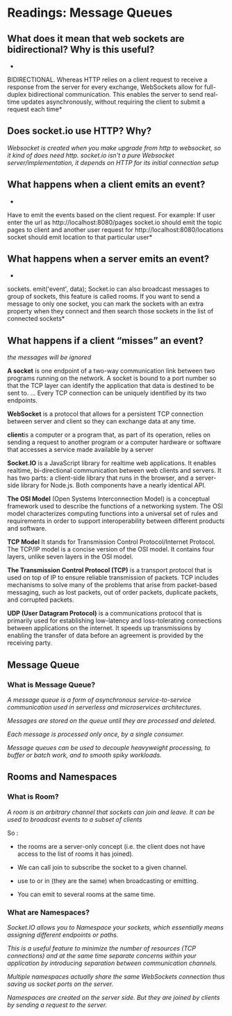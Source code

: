 # Readings: Message Queues


## What does it mean that web sockets are bidirectional? Why is this useful?

*
BIDIRECTIONAL. Whereas HTTP relies on a client request to receive a response from the server for every exchange, WebSockets allow for full-duplex bidirectional communication. This enables the server to send real-time updates asynchronously, without requiring the client to submit a request each time*

## Does socket.io use HTTP? Why?

*Websocket is created when you make upgrade from http to websocket, so it kind of does need http. socket.io isn't a pure Websocket server/implementation, it depends on HTTP for its initial connection setup*


## What happens when a client emits an event?

*
Have to emit the events based on the client request. For example: If user enter the url as http://localhost:8080/pages socket.io should emit the topic pages to client and another user request for http://localhost:8080/locations socket should emit location to that particular user*

## What happens when a server emits an event?


*
sockets. emit('event', data); Socket.io can also broadcast messages to group of sockets, this feature is called rooms. If you want to send a message to only one socket, you can mark the sockets with an extra property when they connect and then search those sockets in the list of connected sockets*

## What happens if a client “misses” an event?

*the messages will be ignored*

**A socket** is one endpoint of a two-way communication link between two programs running on the network. A socket is bound to a port number so that the TCP layer can identify the application that data is destined to be sent to. … Every TCP connection can be uniquely identified by its two endpoints.

**WebSocket** is a protocol that allows for a persistent TCP connection between server and client so they can exchange data at any time.

**client**is a computer or a program that, as part of its operation, relies on sending a request to another program or a computer hardware or software that accesses a service made available by a server

**Socket.IO** is a JavaScript library for realtime web applications. It enables realtime, bi-directional communication between web clients and servers. It has two parts: a client-side library that runs in the browser, and a server-side library for Node.js. Both components have a nearly identical API.

**The OSI Model** (Open Systems Interconnection Model) is a conceptual framework used to describe the functions of a networking system. The OSI model characterizes computing functions into a universal set of rules and requirements in order to support interoperability between different products and software.

**TCP Model** It stands for Transmission Control Protocol/Internet Protocol. The TCP/IP model is a concise version of the OSI model. It contains four layers, unlike seven layers in the OSI model.

**The Transmission Control Protocol (TCP)** is a transport protocol that is used on top of IP to ensure reliable transmission of packets. TCP includes mechanisms to solve many of the problems that arise from packet-based messaging, such as lost packets, out of order packets, duplicate packets, and corrupted packets.

**UDP (User Datagram Protocol)** is a communications protocol that is primarily used for establishing low-latency and loss-tolerating connections between applications on the internet. It speeds up transmissions by enabling the transfer of data before an agreement is provided by the receiving party.



## Message Queue
### What is Message Queue?
*A message queue is a form of asynchronous service-to-service communication used in serverless and microservices architectures.*

*Messages are stored on the queue until they are processed and deleted.*

*Each message is processed only once, by a single consumer.*

*Message queues can be used to decouple heavyweight processing, to buffer or batch work, and to smooth spiky workloads.*

## Rooms and Namespaces
### What is Room?
*A room is an arbitrary channel that sockets can join and leave. It can be used to broadcast events to a subset of clients*

So :

- the rooms are a server-only concept (i.e. the client does not have access to the list of rooms it has joined).

- We can call join to subscribe the socket to a given channel.

- use to or in (they are the same) when broadcasting or emitting.

- You can emit to several rooms at the same time.

### What are Namespaces?
*Socket.IO allows you to Namespace your sockets, which essentially means assigning different endpoints or paths.*

*This is a useful feature to minimize the number of resources (TCP connections) and at the same time separate concerns within your application by introducing separation between communication channels.*

*Multiple namespaces actually share the same WebSockets connection thus saving us socket ports on the server.*

*Namespaces are created on the server side. But they are joined by clients by sending a request to the server.*